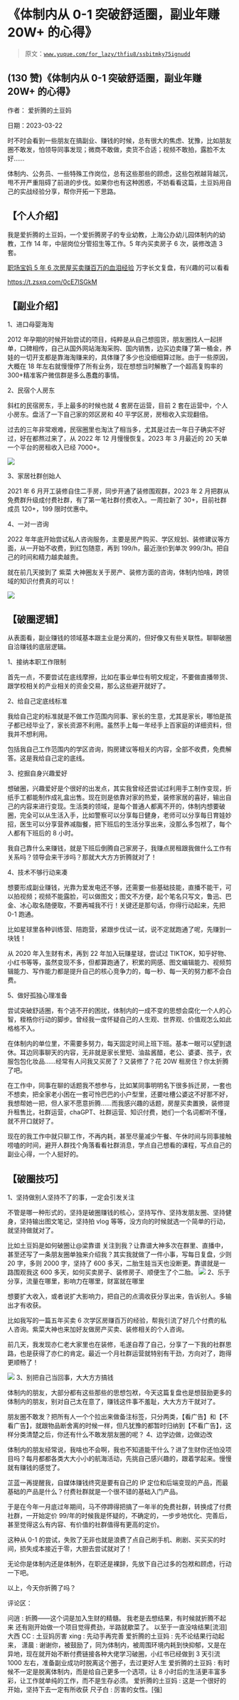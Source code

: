 # 《体制内从 0-1 突破舒适圈，副业年赚 20W+ 的心得》

> 原文：[`www.yuque.com/for_lazy/thfiu8/ssbitmky75ignudd`](https://www.yuque.com/for_lazy/thfiu8/ssbitmky75ignudd)



## (130 赞)《体制内从 0-1 突破舒适圈，副业年赚 20W+ 的心得》 

作者： 爱折腾的土豆妈 

日期：2023-03-22 

时不时会看到一些朋友在搞副业、赚钱的时候，总有很大的焦虑、犹豫，比如朋友圈不敢发，怕领导同事发现；微商不敢做，卖货不合适；视频不敢拍，露脸不太好…… 

体制内、公务员、一些特殊工作岗位，总有这些那些的顾虑，这些包袱越背越沉，甩不开严重阻碍了前进的步伐。如果你也有这种困惑，不妨看看这篇，土豆妈用自己的实战经验分享，帮你开拓一下思路。 

## 【个人介绍】 

我是爱折腾的土豆妈，一个爱折腾房子的专业幼教，上海公办幼儿园体制内的幼教，工作 14 年，中层岗位分管招生等工作。5 年内买卖房子 6 次，装修改造 3 套。 

[职场宝妈 5 年 6 次房屋买卖赚百万的血泪经验](https://articles.zsxq.com/id_jr402gow56k8.html) 万字长文复盘，有兴趣的可以看看 

https://t.zsxq.com/0cE7ISGkM 

## 【副业介绍】 

1、进口母婴海淘 

2012 年孕期的时候开始尝试的项目，纯粹是从自己想囤货，朋友圈找人一起拼单，口碑相传，自己从国外网站海淘采购、国内销售，边买边卖赚了第一桶金，养娃的一切开支都是靠海淘赚来的，具体赚了多少也没细细算过账。由于一些原因，大概在 18 年左右就慢慢停了所有业务，现在想想当时解散了一个超高复购率的 300+精准客户微信群是多么愚蠢的事情。 

2、民宿个人房东 

斜杠的民宿房东，手上最多的时候也就 4 套房在运营，目前 2 套在运营中，个人小房东。盘活了一下自己家的郊区房和 40 平学区房，房租收入实现翻倍。 

过去的三年非常艰难，民宿圈里也淘汰了相当多，尤其是过去一年日子确实不好过，好在都熬过来了，从 2022 年 12 月慢慢恢复。2023 年 3 月最近的 20 天单一个平台的房租收入已经 7000+。 

![](img/9c399c5b8618874010c6b27c3600f348.png)  

3、家居社群创始人 

2021 年 6 月开工装修自住二手房，同步开通了装修围观群，2023 年 2 月把群从免费群升级成付费社群，有了第一笔社群付费收入。一周拉新了 30+，目前社群成员 120+，199 限时优惠中。 

4、一对一咨询 

2022 年年底开始尝试私人咨询服务，主要是房产购买、学区规划、装修建议等方面，从一开始不收费，到红包随意，再到 199/h，最近涨价到单次 999/3h。把自己的时间和精力越卖越贵。 

就在前几天接到了 紫菜 大神圈友关于房产、装修方面的咨询，体制内怕啥，跨领域的知识付费真的可以！ 

![](img/2c9d052de48bea7e22c68b85209eb711.png)  

## 【破圈逻辑】 

从表面看，副业赚钱的领域基本跟主业是分离的，但好像又有些关联性。聊聊破圈自洽赚钱的底层逻辑。 

1、接纳本职工作限制 

首先一点，不要尝试在底线摩擦，比如在事业单位有明文规定，不要做直播带货、跟学校相关的产业相关的资金交易，那么这些避开就好了。 

2、给自己定底线标准 

我给自己定的标准就是不做工作范围内同事、家长的生意，尤其是家长，哪怕是孩子都已经毕业了，家长资源不利用。虽然手上每一年经手上百家庭的详细资料，但我并不想利用。 

包括我自己工作范围内的学区咨询，购房建议等相关的内容，全部不收费，免费解答。这是我给自己定的底线。 

3、挖掘自身兴趣爱好 

想破圈，兴趣爱好是个很好的出发点，其实我曾经还尝试过利用手工制作变现，折纸手工都能制作成礼盒出售。现在则是依靠对家的热爱，装修家居的喜好，输出自己的内容来进行变现。生活类的领域，是每个普通人都离不开的，体制内想要破圈，完全可以从生活入手，比如警察可以分享每日健身，老师可以分享每日育娃妙招，医生可以分享营养减脂餐，把下班后的生活分享出来，没那么多包袱了，每个人都有下班后的 8 小时。 

我自己靠什么来赚钱，就是下班后倒腾自己家房子，我赚点房租跟我做什么工作有关系吗？领导会来干涉吗？那就大大方方折腾就对了！ 

4、技术不够行动来凑 

想要形成副业赚钱，光靠为爱发电还不够，还需要一些基础技能，直播不能干，可以拍视频；视频不能露脸，可以做图文；图文不方便，起个笔名只写文，鲁迅、巴金、冰心取名随便取，不要再喊我不行！关键还是那句话，你得行动起来，先把 0-1 跑通。 

比如星球里各种训练营、陪跑营，紧跟步伐试一试，说不定就跑通了呢，先赚到一块钱！ 

从 2020 年入生财有术，再到 22 年加入玩赚星球，尝试过 TIKTOK，知乎好物、小红书等等，虽然变现不多，但都算跑通了，积累的网感、图文编辑能力、视频剪辑能力、写作能力都是提升自己的核心竞争力的，每一秒、每一天的努力都不会白费。 

5、做好孤独心理准备 

尝试突破舒适圈，有个逃不开的困扰，体制内的一成不变的思想会腐化一个人的心智，桎梏你行动的脚步。曾经我一度怀疑自己的人生观、世界观、价值观怎么如此格格不入。 

在体制内的单位里，不需要多努力，每天固定时间上班下班。基本一眼可以望到退休。耳边同事聊天的内容，无非就是家长里短、油盐酱醋，老公、婆婆、孩子，衣服包包化妆品……经常有人问我又买房了？又装修了？花 20W 租房住？你太折腾了吧。 

在工作中，同事在聊的话题我不想参与，比如某同事明明名下很多拆迁房，一套也不想卖，把全家老小困在一套可怜巴巴的小户型里，还要吐槽公婆这不好那不好，我想帮她一把，但人家不愿意折腾……而我感兴趣的话题，房屋买卖置换，装修提升租售比，社群运营，chaGPT、社群运营、知识付费，她们一个名词都听不懂，就不开口就好了。 

现在的我工作中就只聊工作，不再内耗，甚至尽量减少午餐、午休时间与同事接触唠嗑的时间，避开人群找个角落看看社群消息，学点自己想看的课程，写点自己的副业心得，一个人挺好的。 

## 【破圈技巧】 

1、坚持做别人坚持不了的事，一定会引发关注 

不管是哪一种形式的，坚持是破圈赚钱的核心，坚持写作、坚持发朋友圈、坚持健身，坚持输出图文笔记，坚持拍 vlog 等等，没方向的时候就选一个简单的行动，就坚持做就对了。 

比如土豆妈是如何破圈让@梁靠谱 关注到我？让靠谱大神多次在群里、直播中，甚至还写了一条朋友圈单独来介绍我？其实我就做了一件小事，写每日复盘，少则 20 字，多则 2000 字，坚持了 600 多天，二胎生娃当天也没断更。靠谱就是一路围观我这 600 多天，如何买卖房子、装修房子、顺便生了个二胎。 <ne-h4 id="8956f786" data-lake-id="8956f786">![](img/056cb643af30514d387ed2fd231e3363.png)  <ne-h4 id="4fe8b9dd" data-lake-id="4fe8b9dd"></ne-h4><ne-h4 id="ad22314d" data-lake-id="ad22314d">2、乐于分享，流量在哪里，影响力在哪里，财富就在哪里</ne-h4> 

想要扩大收入，或者说扩大影响力，把自己的点滴收获分享出来，告诉别人。多输出才有收获。 

比如我写的一篇五年买卖 6 次学区房赚百万的经验，帮我引流了好几个付费的私人咨询。紫菜大神也来加好友做房产买卖、装修相关的个人咨询。 

前几天，我发现亦仁老大家里也在装修，毛遂自荐了自己，分享了一下我的社群思路，也是获得了亦仁的肯定。最近一个月社群运营就特别有干劲，方向对了，跑得更顺畅了！ 

![](img/3df1fb0ec5f603c07740f5e9da52e38c.png)  <ne-h4 id="9039450f" data-lake-id="9039450f"> </ne-h4> <ne-h4 id="67f6a948" data-lake-id="67f6a948">3、别把自己当回事，大大方方搞钱</ne-h4> 

体制内的朋友，大部分都有这些那些的思想包袱，今天这篇复盘也是想鼓励更多的体制内的朋友，别对自己太在意了，赚钱这件事不羞耻，大大方方干就对了。 

朋友圈不敢发？把所有人一个个拉出来做备注标签，只分两类，【看广告】和【不看广告】，就跟物品断舍离的时候一样，但凡犹豫的都暂时归纳到【不看广告】，这样分类清楚之后，你还有什么不敢发朋友圈的呢？ <ne-h3 id="9039450f-1" data-lake-id="9039450f-1"> </ne-h3> <ne-h4 id="897943f3" data-lake-id="897943f3">4、边学边做，边做边改</ne-h4> 

体制内的朋友经常说，我啥也不会啊，我也不知道能干什么？进了生财你还怕没项目吗？每月都都各类大大小小的航海活动，先挑自己感兴趣的，跟着学起来。慢慢就有赚钱的感觉了。 

芷蓝一再提醒我，自媒体赚钱终究是要有自己的 IP 定位和后端变现的产品，而最基础的产品是什么？付费社群就是一个很不错的基础入门产品。 

于是在今年一月底过年期间，马不停蹄得把搞了一年半的免费社群，转换成了付费社群，一开始定价 99/年的时候我是怀疑的，不确定的，一步步地优化、完善后，甚至觉得这么有内容、有价值的社群值得有更高的定价。 

这种从 0-1 的尝试，失败了无非也就是浪费了点自己刷手机、刷剧、买买买的时间，损失成本接近于零，大胆去尝试就对了！ 

无论你是体制内还是体制外，在职还是裸辞，先放下自己过多的包袱和顾虑，行动一下吧。 

以上，今天你折腾了吗？ 

评论区： 

问逍 : 折腾——这个词是加入生财的精髓。 我老是去想结果，有时候就折腾不起来 还有刚开始做一个项目觉得费劲，半路就歇菜了。 以至于一直没啥结果[流泪] 大西 CC : 土豆妈厉害 xing : 先动手再完善 爱折腾的土豆妈 : 先不论结果行动起来， 潇晨 : 谢谢你，被鼓励了，同为体制内，被周围环境内耗到快抑郁，又是在异地，现在就开始不断付费链接各种大佬学习破圈，小红书已经做到 3 天引流 1000 左右，准备副业成功时脱离这个圈子，去过更好人生 爱折腾的土豆妈 : 有时候不一定是脱离体制内，而是给自己更多一个选项，让 8 小时后的生活更丰富多彩，让工作就单纯的工作，而不是生存必须。 爱折腾的土豆妈 : 这是一个很好的开始，坚持下去一定有所收获 尺子白 : 厉害的女性。[强]</ne-h4>